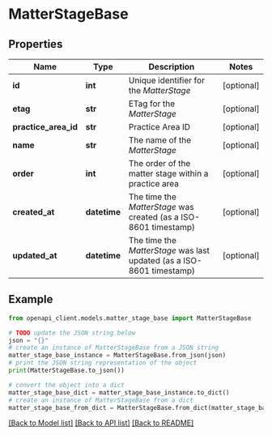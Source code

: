 # MatterStageBase


## Properties

Name | Type | Description | Notes
------------ | ------------- | ------------- | -------------
**id** | **int** | Unique identifier for the *MatterStage* | [optional] 
**etag** | **str** | ETag for the *MatterStage* | [optional] 
**practice_area_id** | **str** | Practice Area ID | [optional] 
**name** | **str** | The name of the *MatterStage* | [optional] 
**order** | **int** | The order of the matter stage within a practice area | [optional] 
**created_at** | **datetime** | The time the *MatterStage* was created (as a ISO-8601 timestamp) | [optional] 
**updated_at** | **datetime** | The time the *MatterStage* was last updated (as a ISO-8601 timestamp) | [optional] 

## Example

```python
from openapi_client.models.matter_stage_base import MatterStageBase

# TODO update the JSON string below
json = "{}"
# create an instance of MatterStageBase from a JSON string
matter_stage_base_instance = MatterStageBase.from_json(json)
# print the JSON string representation of the object
print(MatterStageBase.to_json())

# convert the object into a dict
matter_stage_base_dict = matter_stage_base_instance.to_dict()
# create an instance of MatterStageBase from a dict
matter_stage_base_from_dict = MatterStageBase.from_dict(matter_stage_base_dict)
```
[[Back to Model list]](../README.md#documentation-for-models) [[Back to API list]](../README.md#documentation-for-api-endpoints) [[Back to README]](../README.md)


